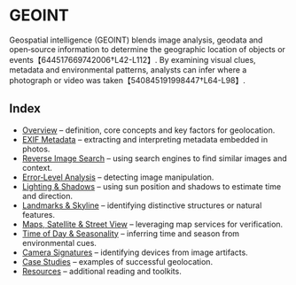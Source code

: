# GEOINT

Geospatial intelligence (GEOINT) blends image analysis, geodata and open‑source information to determine the geographic location of objects or events【644517669742006†L42-L112】.  By examining visual clues, metadata and environmental patterns, analysts can infer where a photograph or video was taken【540845191998447†L64-L98】.

## Index

- [Overview](overview.md) – definition, core concepts and key factors for geolocation.  
- [EXIF Metadata](exif_metadata.md) – extracting and interpreting metadata embedded in photos.  
- [Reverse Image Search](reverse_image_search.md) – using search engines to find similar images and context.  
- [Error‑Level Analysis](error_level_analysis.md) – detecting image manipulation.  
- [Lighting & Shadows](lighting_shadows.md) – using sun position and shadows to estimate time and direction.  
- [Landmarks & Skyline](landmarks_skyline.md) – identifying distinctive structures or natural features.  
- [Maps, Satellite & Street View](maps_satellite_streetview.md) – leveraging map services for verification.  
- [Time of Day & Seasonality](time_of_day_seasonality.md) – inferring time and season from environmental cues.  
- [Camera Signatures](camera_signatures.md) – identifying devices from image artifacts.  
- [Case Studies](case_studies.md) – examples of successful geolocation.  
- [Resources](resources.md) – additional reading and toolkits.
